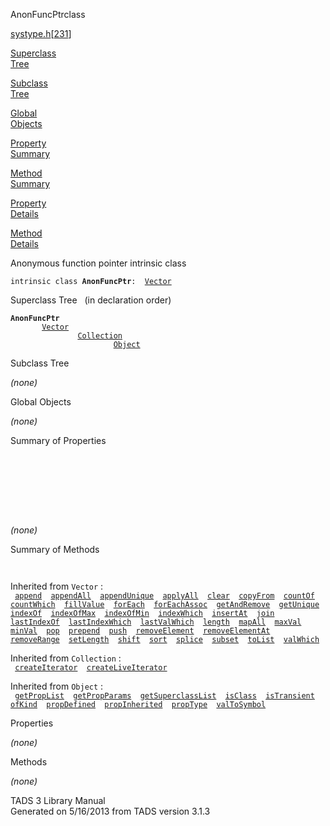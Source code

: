 <span class="title">AnonFuncPtr</span><span class="type">class</span>

[systype.h](../file/systype.h.html)\[[231](../source/systype.h.html#231)\]

[Superclass  
Tree](#_SuperClassTree_)

[Subclass  
Tree](#_SubClassTree_)

[Global  
Objects](#_ObjectSummary_)

[Property  
Summary](#_PropSummary_)

[Method  
Summary](#_MethodSummary_)

[Property  
Details](#_Properties_)

[Method  
Details](#_Methods_)

<div class="fdesc">

Anonymous function pointer intrinsic class

`intrinsic class `**`AnonFuncPtr`**` :   `[`Vector`](../object/Vector.html)

</div>

<span id="_SuperClassTree_"></span>

<div class="mjhd">

<span class="hdln">Superclass Tree</span>   (in declaration order)

</div>

**`AnonFuncPtr`**  
`         `[`Vector`](../object/Vector.html)  
`                 `[`Collection`](../object/Collection.html)  
`                         `[`Object`](../object/Object.html)  
<span id="_SubClassTree_"></span>

<div class="mjhd">

<span class="hdln">Subclass Tree</span>  

</div>

*(none)* <span id="_ObjectSummary_"></span>

<div class="mjhd">

<span class="hdln">Global Objects</span>  

</div>

*(none)* <span id="_PropSummary_"></span>

<div class="mjhd">

<span class="hdln">Summary of Properties</span>  

</div>

` `

` `

` `

` `

*(none)* <span id="_MethodSummary_"></span>

<div class="mjhd">

<span class="hdln">Summary of Methods</span>  

</div>

` `

Inherited from `Vector` :  
` `[`append`](../object/Vector.html#append)`  `[`appendAll`](../object/Vector.html#appendAll)`  `[`appendUnique`](../object/Vector.html#appendUnique)`  `[`applyAll`](../object/Vector.html#applyAll)`  `[`clear`](../object/Vector.html#clear)`  `[`copyFrom`](../object/Vector.html#copyFrom)`  `[`countOf`](../object/Vector.html#countOf)`  `[`countWhich`](../object/Vector.html#countWhich)`  `[`fillValue`](../object/Vector.html#fillValue)`  `[`forEach`](../object/Vector.html#forEach)`  `[`forEachAssoc`](../object/Vector.html#forEachAssoc)`  `[`getAndRemove`](../object/Vector.html#getAndRemove)`  `[`getUnique`](../object/Vector.html#getUnique)`  `[`indexOf`](../object/Vector.html#indexOf)`  `[`indexOfMax`](../object/Vector.html#indexOfMax)`  `[`indexOfMin`](../object/Vector.html#indexOfMin)`  `[`indexWhich`](../object/Vector.html#indexWhich)`  `[`insertAt`](../object/Vector.html#insertAt)`  `[`join`](../object/Vector.html#join)`  `[`lastIndexOf`](../object/Vector.html#lastIndexOf)`  `[`lastIndexWhich`](../object/Vector.html#lastIndexWhich)`  `[`lastValWhich`](../object/Vector.html#lastValWhich)`  `[`length`](../object/Vector.html#length)`  `[`mapAll`](../object/Vector.html#mapAll)`  `[`maxVal`](../object/Vector.html#maxVal)`  `[`minVal`](../object/Vector.html#minVal)`  `[`pop`](../object/Vector.html#pop)`  `[`prepend`](../object/Vector.html#prepend)`  `[`push`](../object/Vector.html#push)`  `[`removeElement`](../object/Vector.html#removeElement)`  `[`removeElementAt`](../object/Vector.html#removeElementAt)`  `[`removeRange`](../object/Vector.html#removeRange)`  `[`setLength`](../object/Vector.html#setLength)`  `[`shift`](../object/Vector.html#shift)`  `[`sort`](../object/Vector.html#sort)`  `[`splice`](../object/Vector.html#splice)`  `[`subset`](../object/Vector.html#subset)`  `[`toList`](../object/Vector.html#toList)`  `[`valWhich`](../object/Vector.html#valWhich)`  `

Inherited from `Collection` :  
` `[`createIterator`](../object/Collection.html#createIterator)`  `[`createLiveIterator`](../object/Collection.html#createLiveIterator)`  `

Inherited from `Object` :  
` `[`getPropList`](../object/Object.html#getPropList)`  `[`getPropParams`](../object/Object.html#getPropParams)`  `[`getSuperclassList`](../object/Object.html#getSuperclassList)`  `[`isClass`](../object/Object.html#isClass)`  `[`isTransient`](../object/Object.html#isTransient)`  `[`ofKind`](../object/Object.html#ofKind)`  `[`propDefined`](../object/Object.html#propDefined)`  `[`propInherited`](../object/Object.html#propInherited)`  `[`propType`](../object/Object.html#propType)`  `[`valToSymbol`](../object/Object.html#valToSymbol)`  `

<span id="_Properties_"></span>

<div class="mjhd">

<span class="hdln">Properties</span>  

</div>

*(none)* <span id="_Methods_"></span>

<div class="mjhd">

<span class="hdln">Methods</span>  

</div>

*(none)*

<div class="ftr">

TADS 3 Library Manual  
Generated on 5/16/2013 from TADS version 3.1.3

</div>
